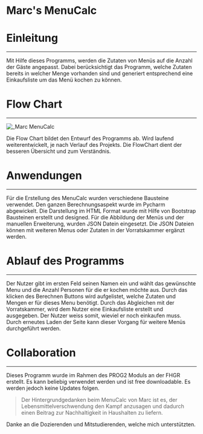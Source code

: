 # Marc's MenuCalc
# Einleitung
***
Mit Hilfe dieses Programms, werden die Zutaten von Menüs auf die Anzahl der Gäste angepasst.
Dabei berücksichtigt das Programm, welche Zutaten bereits in welcher Menge vorhanden sind 
und generiert entsprechend eine Einkaufsliste um das Menü kochen zu können.

# Flow Chart
***
![_Marc MenuCalc](https://user-images.githubusercontent.com/91119063/139461160-a49a444f-999a-4356-9a2b-d22745d8d365.png)

Die Flow Chart bildet den Entwurf des Programms ab. Wird laufend weiterentwickelt,
je nach Verlauf des Projekts. Die FlowChart dient der besseren Übersicht und zum Verständnis.

# Anwendungen
***
Für die Erstellung des MenuCalc wurden verschiedene Bausteine verwendet. 
Den ganzen Berechnungsaspekt wurde im Pycharm abgewickelt. 
Die Darstellung im HTML Format wurde mit Hilfe von Bootstrap Bausteinen erstellt und designed.
Für die Abbildung der Menüs und der manuellen Erweiterung, wurden JSON Datein eingesetzt.
Die JSON Dateien können mit weiteren Menus oder Zutaten in der Vorratskammer ergänzt werden.

# Ablauf des Programms
***
Der Nutzer gibt im ersten Feld seinen Namen ein und wählt das gewünschte Menu und die 
Anzahl Personen für die er kochen möchte aus. 
Durch das klicken des Berechnen Buttons wird aufgelistet, welche Zutaten und Mengen er für dieses Menu benötigt.
Durch das Abgleichen mit der Vorratskammer, wird dem Nutzer eine Einkaufsliste erstellt und ausgegeben.
Der Nutzer weiss somit, wieviel er noch einkaufen muss.
Durch erneutes Laden der Seite kann dieser Vorgang für weitere Menüs durchgeführt werden.
# Collaboration
***
Dieses Programm wurde im Rahmen des PROG2 Moduls an der FHGR erstellt. 
Es kann beliebig verwendet werden und ist free downloadable. 
Es werden jedoch keine Updates folgen.
> Der Hintergrundgedanken beim MenuCalc von Marc ist es, der Lebensmittelverschwendung
> den Kampf anzusagen und dadurch einen Beitrag zur Nachhaltigkeit in Haushalten
> zu liefern.

Danke an die Dozierenden und Mitstudierenden, welche mich unterstützten.
